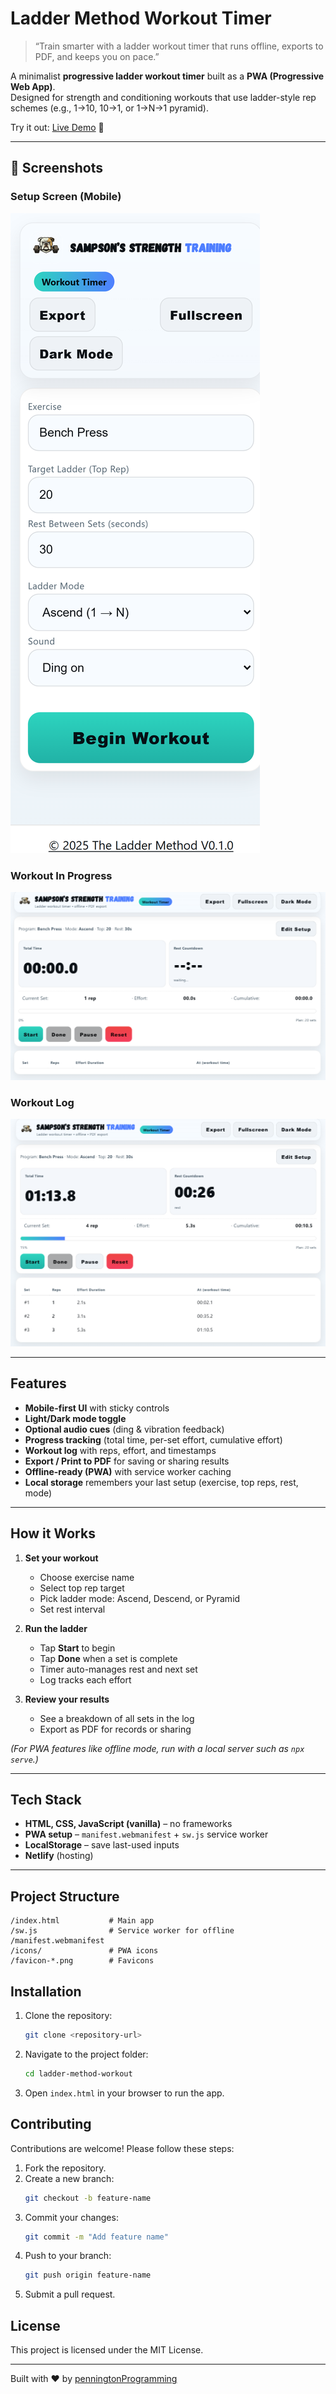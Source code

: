 # Ladder Method Workout Timer
>“Train smarter with a ladder workout timer that runs offline, exports to PDF, and keeps you on pace.”

A minimalist **progressive ladder workout timer** built as a **PWA (Progressive Web App)**.  
Designed for strength and conditioning workouts that use ladder-style rep schemes (e.g., 1→10, 10→1, or 1→N→1 pyramid).  

Try it out: [Live Demo](https://sampsonstrength.netlify.app) 🚀

---

## 📸 Screenshots

### Setup Screen (Mobile)
![Setup Screen](images/setup-mobile.png)

### Workout In Progress
![Workout Timer](images/workout-timer.png)

### Workout Log
![Workout Log](images/workout-log.png)

---

##  Features
-  **Mobile-first UI** with sticky controls
-  **Light/Dark mode toggle**
-  **Optional audio cues** (ding & vibration feedback)
-  **Progress tracking** (total time, per-set effort, cumulative effort)
-  **Workout log** with reps, effort, and timestamps
-  **Export / Print to PDF** for saving or sharing results
-  **Offline-ready (PWA)** with service worker caching
-  **Local storage** remembers your last setup (exercise, top reps, rest, mode)

---

##  How it Works
1. **Set your workout**  
   - Choose exercise name  
   - Select top rep target  
   - Pick ladder mode: Ascend, Descend, or Pyramid  
   - Set rest interval  

2. **Run the ladder**  
   - Tap **Start** to begin  
   - Tap **Done** when a set is complete  
   - Timer auto-manages rest and next set  
   - Log tracks each effort  

3. **Review your results**  
   - See a breakdown of all sets in the log  
   - Export as PDF for records or sharing

 *(For PWA features like offline mode, run with a local server such as `npx serve`.)*
 

---

##  Tech Stack
- **HTML, CSS, JavaScript (vanilla)** – no frameworks  
- **PWA setup** – `manifest.webmanifest` + `sw.js` service worker  
- **LocalStorage** – save last-used inputs  
- **Netlify** (hosting)

---

##  Project Structure
```text
/index.html           # Main app
/sw.js                # Service worker for offline
/manifest.webmanifest
/icons/               # PWA icons
/favicon-*.png        # Favicons
```

## Installation
1. Clone the repository:
   ```bash
   git clone <repository-url>
   ```
2. Navigate to the project folder:
   ```bash
   cd ladder-method-workout
   ```
3. Open `index.html` in your browser to run the app.

## Contributing
Contributions are welcome! Please follow these steps:
1. Fork the repository.
2. Create a new branch:
   ```bash
   git checkout -b feature-name
   ```
3. Commit your changes:
   ```bash
   git commit -m "Add feature name"
   ```
4. Push to your branch:
   ```bash
   git push origin feature-name
   ```
5. Submit a pull request.

## License
This project is licensed under the MIT License.

---
Built with ❤️ by [penningtonProgramming](https://emmettpennington.com)



